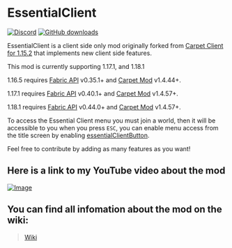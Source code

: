 # EssentialClient

[![Discord](https://badgen.net/discord/online-members/7R9SfktZxH?icon=discord&label=Discord&list=what)](https://discord.gg/7R9SfktZxH)
[![GitHub downloads](https://img.shields.io/github/downloads/senseiwells/essentialclient/total?label=Github%20downloads&logo=github)](https://github.com/senseiwells/essentialclient/releases)

EssentialClient is a client side only mod originally forked from [Carpet Client for 1.15.2](https://github.com/gnembon/carpet-client) that implements new client side features.

This mod is currently supporting 1.17.1, and 1.18.1

1.16.5 requires [Fabric API](https://www.curseforge.com/minecraft/mc-mods/fabric-api) v0.35.1+ and [Carpet Mod](https://www.curseforge.com/minecraft/mc-mods/carpet) v1.4.44+.

1.17.1 requires [Fabric API](https://www.curseforge.com/minecraft/mc-mods/fabric-api) v0.40.1+ and [Carpet Mod](https://www.curseforge.com/minecraft/mc-mods/carpet) v1.4.57+.

1.18.1 requires [Fabric API](https://www.curseforge.com/minecraft/mc-mods/fabric-api) v0.44.0+ and [Carpet Mod](https://www.curseforge.com/minecraft/mc-mods/carpet) v1.4.57+.

To access the Essential Client menu you must join a world, then it will be accessible to you when you press
`ESC`, you can enable menu access from the title screen by enabling [essentialClientButton](#essentialclientbutton).

Feel free to contribute by adding as many features as you want!

## Here is a link to my YouTube video about the mod
[![Image](https://cdn.discordapp.com/attachments/559400132710236160/899739577995108372/EssentialClient480.jpg)](https://youtu.be/lmMkC102T24)

## You can find all infomation about the mod on the wiki:

> [Wiki](https://github.com/senseiwells/EssentialClient/wiki)
